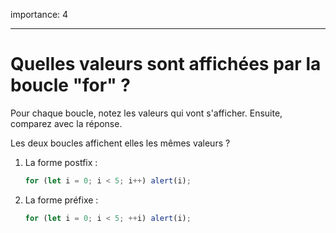 importance: 4

---

# Quelles valeurs sont affichées par la boucle "for" ?

Pour chaque boucle, notez les valeurs qui vont s'afficher. Ensuite, comparez avec la réponse.

Les deux boucles affichent elles les mêmes valeurs ?

1. La forme postfix :

    ```js
    for (let i = 0; i < 5; i++) alert(i);
    ```
2. La forme préfixe :

    ```js
    for (let i = 0; i < 5; ++i) alert(i);
    ```
